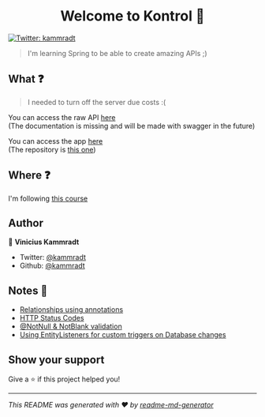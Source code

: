 <h1 align="center">Welcome to Kontrol 👋</h1>
<p>
  <a href="https://twitter.com/kammradt" target="_blank">
    <img alt="Twitter: kammradt" src="https://img.shields.io/twitter/follow/kammradt.svg?style=social" />
  </a>
</p>

> I'm learning Spring to be able to create amazing APIs ;)

## What :question:

> I needed to turn off the server due costs :( 

You can access the raw API [here](http://spring-course-env.us-east-1.elasticbeanstalk.com/)   
(The documentation is missing and will be made with swagger in the future)

You can access the app [here](http://kontrol-everything.herokuapp.com/)  
(The repository is [this one](https://github.com/kammradt/kontrol-front/))

## Where :question:

I'm following [this course](https://www.udemy.com/course/restful-springboot-aws)

## Author

👤 **Vinicius Kammradt**

* Twitter: [@kammradt](https://twitter.com/kammzinho)
* Github: [@kammradt](https://github.com/kammradt)

## Notes :pencil:
* [Relationships using annotations](https://github.com/kammradt/kontrol-api/blob/master/NOTES.md#relationships-using-annotations)
* [HTTP Status Codes](https://github.com/kammradt/kontrol-api/blob/master/NOTES.md#http-status-codes)
* [@NotNull & NotBlank validation](https://github.com/kammradt/kontrol-api/blob/master/NOTES.md#differences-between-notnull-and-notblank)
* [Using EntityListeners for custom triggers on Database changes](https://github.com/kammradt/kontrol-api/blob/master/NOTES.md#using-entityListeners-for-custom-triggers-on-database-changes)

## Show your support

Give a ⭐️ if this project helped you!

***
_This README was generated with ❤️ by [readme-md-generator](https://github.com/kefranabg/readme-md-generator)_
